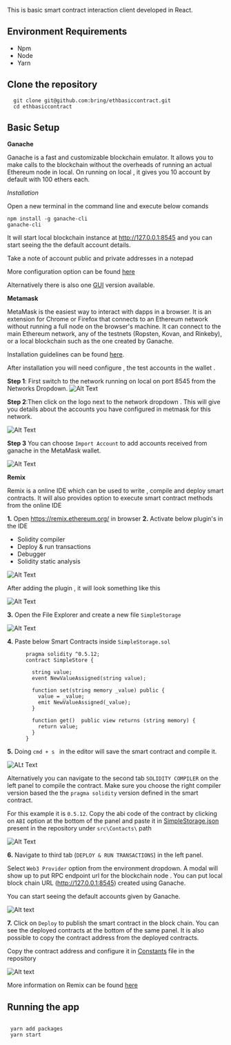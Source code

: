 This is basic smart contract interaction client developed in React. 

## Environment Requirements

  - Npm 
  - Node
  - Yarn
  
## Clone the repository 

```
  git clone git@github.com:bring/ethbasiccontract.git
  cd ethbasiccontract
 ```

## Basic Setup 
  
  **Ganache**
  
  Ganache is a fast and customizable blockchain emulator. It allows you to make calls to the blockchain without the overheads     of running an actual Ethereum node in local. On running on local , it gives you 10 account by default with 100 ethers each.

  *Installation*
  
  Open a new terminal in the command line and execute below comands 
  
    npm install -g ganache-cli
    ganache-cli
  
  It will start local blockchain instance at http://127.0.0.1:8545 and you can start seeing the the default account details.
  
  Take a note of account public and private addresses in a notepad
  
  More configuration option can be found [here](https://www.npmjs.com/package/ganache-cli)
  
  Alternatively there is also one [GUI](https://www.trufflesuite.com/docs/ganache/quickstart) version available. 
  
  **Metamask**
  
MetaMask is the easiest way to interact with dapps in a browser. It is an extension for Chrome or Firefox that connects to an Ethereum network without running a full node on the browser's machine. It can connect to the main Ethereum network, any of the testnets (Ropsten, Kovan, and Rinkeby), or a local blockchain such as the one created by Ganache.

Installation guidelines can be found [here](https://metamask.io/). 

After installation you will need configure , the test accounts in the wallet . 

**Step 1**: First switch to the network running on local on port 8545 from the Networks Dropdown. 
![Alt Text](https://github.com/bring/ethbasiccontract/blob/master/images/Screenshot%202019-12-12%20at%2012.24.47.png)

**Step 2**:Then click on the logo next to the network dropdown . This will give you details about the accounts you have configured in metmask for this network. 

![Alt Text](https://github.com/bring/ethbasiccontract/blob/master/images/Screenshot%202019-12-12%20at%2012.26.35.png)

**Step 3** You can choose `Import Account` to add accounts received from ganache in the MetaMask wallet.

![Alt Text](https://github.com/bring/ethbasiccontract/blob/master/images/Screenshot%202019-12-12%20at%2012.33.02.png)




**Remix**

Remix is a online IDE which can be used to write , compile and deploy smart contracts. It will also  provides option to execute smart contract methods from the online IDE


**1.** Open https://remix.ethereum.org/ in browser 
**2.** Activate  below plugin's in the IDE
   
  - Solidity compiler
  - Deploy & run transactions
  - Debugger
  - Solidity static analysis
  
  ![Alt Text](https://github.com/bring/ethbasiccontract/blob/master/images/Screenshot%202019-12-12%20at%2012.40.37.png)
  
  After adding the plugin , it will look something like this 
  
  ![Alt Text](https://github.com/bring/ethbasiccontract/blob/master/images/Screenshot%202019-12-12%20at%2012.41.58.png)
   
**3.** Open the File Explorer and create a new file `SimpleStorage`  

![Alt Text](https://github.com/bring/ethbasiccontract/blob/master/images/Screenshot%202019-12-12%20at%2012.43.51.png)

**4.** Paste below Smart Contracts inside `SimpleStorage.sol`
    
  ```
        pragma solidity ^0.5.12;
        contract SimpleStore {

          string value;
          event NewValueAssigned(string value);

          function set(string memory _value) public {
            value = _value;
            emit NewValueAssigned(_value);
          }

          function get()  public view returns (string memory) {
            return value;
          }
        }
```
**5.** Doing `cmd + s ` in the editor will save the smart contract and compile it. 

![ALt Text](https://github.com/bring/ethbasiccontract/blob/master/images/Screenshot%202019-12-12%20at%2012.45.14.png)

Alternatively you can navigate to the second tab `SOLIDITY COMPILER` on the left panel to compile the contract. Make sure you choose the right compiler version based the the `pragma solidity` version defined in the smart contract. 

For this example it is `0.5.12`.  Copy the abi code of the contract by clicking on `ABI` option at the bottom of the panel and paste it in  [SimpleStorage.json](https://github.com/bring/ethbasiccontract/blob/master/src/Contracts/SimpleStorage.json) present in the repository under `src\Contacts\` path

![Alt Text](https://github.com/bring/ethbasiccontract/blob/master/images/Screenshot%202019-12-12%20at%2012.46.27.png)

**6.** Navigate to third tab (`DEPLOY & RUN TRANSACTIONS`) in the left panel.

Select `Web3 Provider` option from the environment dropdown. A modal will show up to put RPC endpoint url for the blockchain node . You can put local block chain URL (http://127.0.0.1:8545) created using Ganache.

You can start seeing the default accounts given by Ganache. 

![Alt text](https://github.com/bring/ethbasiccontract/blob/master/images/Screenshot%202019-12-12%20at%2012.49.29.png)


**7.** Click on `Deploy` to publish the smart contract in the block chain. You can see the deployed contracts at the bottom of the same panel. It is also possible to copy the contract address from the deployed contracts. 

  Copy the contract address and configure it in [Constants](https://github.com/bring/ethbasiccontract/blob/master/src/Contants.js) file in the repository

![Alt text](https://github.com/bring/ethbasiccontract/blob/master/images/Screenshot%202019-12-12%20at%2012.52.17.png)

More information on Remix can be found [here](https://remix-ide.readthedocs.io/)

## Running the app 
 
```
 
 yarn add packages 
 yarn start
 
```





  


  





      
      
    
    



